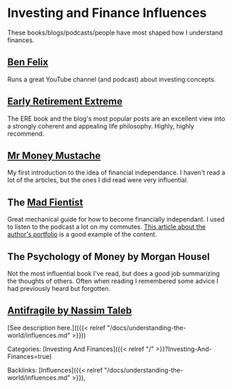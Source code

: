 # Investing and Finance Influences

These books/blogs/podcasts/people have most shaped how I understand finances.

## [Ben Felix](https://www.youtube.com/channel/UCDXTQ8nWmx_EhZ2v-kp7QxA)

Runs a great YouTube channel (and podcast) about investing concepts.

## [Early Retirement Extreme](http://earlyretirementextreme.com/)

The ERE book and the blog's most popular posts are an excellent view into a
strongly coherent and appealing life philosophy. Highly, highly recommend.

## [Mr Money Mustache](https://www.mrmoneymustache.com/)

My first introduction to the idea of financial independance. I haven't read a lot of the articles, but the ones I did read were very influential.

## The [Mad Fientist](https://www.madfientist.com/)

Great mechanical guide for how to become financially independant. I used to
listen to the podcast a lot on my commutes. [This article about the author's portfolio](https://www.madfientist.com/my-portfolio/) is a good example of the content.

## The Psychology of Money by Morgan Housel

Not the most influential book I've read, but does a good job summarizing the
thoughts of others. Often when reading I remembered some advice I had
previously heard but forgotten.

## [Antifragile by Nassim Taleb](https://en.wikipedia.org/wiki/Antifragile)

[See description here.](({{< relref "/docs/understanding-the-world/influences.md" >}}))










Categories: [Investing And Finances]({{< relref "/" >}}?Investing-And-Finances=true)

Backlinks: [Influences]({{< relref "/docs/understanding-the-world/influences.md" >}}), 

